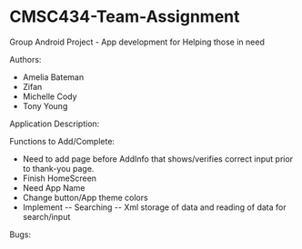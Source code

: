 # CMSC434-Team-Assignment
Group Android Project - App development for Helping those in need

Authors:
- Amelia Bateman
- Zifan
- Michelle Cody
- Tony Young

Application Description:





Functions to Add/Complete:

- Need to add page before AddInfo that shows/verifies correct input prior to thank-you page.
- Finish HomeScreen
- Need App Name
- Change button/App theme colors
- Implement 
-- Searching
-- Xml storage of data and reading of data for search/input



Bugs:

